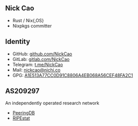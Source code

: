 ## Nick Cao
- Rust / Nix{,OS}
- Nixpkgs committer
## Identity
- GitHub: [github.com/NickCao](https://github.com/NickCao)
- GitLab: [gitlab.com/NickCao](https://gitlab.com/NickCao)
- Telegram: [t.me/NickCao](https://t.me/NickCao)
- Mail: [nickcao@nichi.co](mailto:nickcao@nichi.co)
- GPG: [A1E513A77CC0D91C8806A4EB068A56CEF48FA2C1](https://keys.openpgp.org/vks/v1/by-fingerprint/A1E513A77CC0D91C8806A4EB068A56CEF48FA2C1)
## AS209297
An independently operated research network
- [PeeringDB](https://as209297.peeringdb.com/)
- [RIPEstat](https://stat.ripe.net/AS209297)
